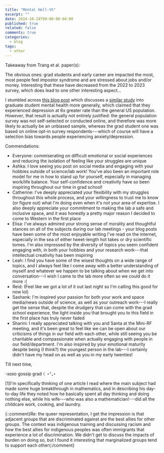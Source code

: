 ```yaml
---
title: "Mental Hell-th"
excerpt: ""
date: 2024-10-24T09:00:00-04:00
published: true
related: false
comments: true
categories:
  - blog
tags:
  - other
---
```


Takeaway from Trang et al. paper(s):

The obvious ones: grad students and early career are impacted the most, most people feel impostor syndrome and are stressed about jobs and/or money. Interesting that these have decreased from the 2022 to 2023 survey, which does lead to one other interesting aspect...

I stumbled across [this blog post](https://dynamicecology.wordpress.com/2018/05/01/journals-have-a-responsibility-to-ensure-ethical-oversight-of-mental-health-research-and-we-do-not-currently-have-evidence-that-grad-students-are-6x-as-likely-as-the-general-population-to-have-depres/) which discusses a [similar study](https://www.nature.com/articles/nbt.4089) into graduate student mental health more generally, which claimed that they experienced depression at 6x greater rate than the general US population. _However_, that result is actually not entirely justified: the general population survey was not self-selected or conducted online, and therefore was more likely to actually be an unbiased sample, whereas the grad student one was based on online opt-in survey respondents---which of course will have a selection bias towards people experiencing anxiety/depression.


Commendations:

- Everyone: commiserating on difficult emotional or social experiences and reducing the isolation of feeling like your struggles are unique
- Ashka: I love seeing you post on social media and engaging with your hobbies outside of science/lab work! You've also been an important role model for me in how to stand up for yourself, especially in managing work/life balance. Your self-confidence and creativity have so been inspiring throughout our time in grad school!
- Catherine: I've deeply appreciated your flexibility with my struggles throughout this whole process, and your willingness to trust me to know (or figure out) what I'm doing even when it's not your area of expertise. I also deeply appreciate your commitment to making the lab a safe and inclusive space, and it was honestly a pretty major reason I decided to come to Western in the first place
- Elisa: I've always admired your strong sense of morality and thoughtful stances on all of the subjects during our lab meetings - your blog posts have been some of the most enjoyable writing I've read on the internet, especially in the sea of either tweet-length hot takes or dry scientific tomes. I'm also impressed by the diversity of topics you seem confident engaging with, in both your hobbies and your research work---that intellectual creativity has been inspiring
- Leah: I find you have some of the wisest thoughts on a wide range of topics, and I always feel like I come away with a better understanding of myself and whatever we happen to be talking about when we get into conversation---I wish I came to the lab more often so we could do it more :(
- Reid: (Feel like we got a lot of it out last night so I'm calling this good for now lol)
- Sashank: I'm inspired your passion for both your work and space media/news outside of science, as well as your outreach work---I really get the sense that, despite the drudgery that can come with the grad school experience, the light inside you that brought you to this field in the first place has truly never faded
- Sharini: I really appreciated talking with you and Santa at the Mini-RF meeting, and it's been great to feel like we can be open about our criticisms of things in our field with each other, while still seeing you be charitable and compassionate when actually engaging with people in our field/department. I'm also inspired by your emotional maturity despite being (I think?) the youngest person in the lab---I certainly didn't have my head on as well as you in my early twenties!




Till next time,

-xoxo gossip grad ☾⋆⁺₊⋆


<span class="ref"><span class="refnum">[1]</span><span class="refbody">I'm specifically thinking of one article I read where the main subject had made some huge breakthrough in mathematics, and in describing his day-to-day life they noted how he basically spent all day thinking and doing nothing else, while his wife---who was also a mathematician!---did all the childcare work, cooking, and laundry.
</span></span>

{::comment}Re: the queer representation, I get the impression is that adjacent groups that are discriminated against are the best allies for other groups. The context was indigenous training and discussing racism and how the best allies for indigenous peoples was often immigrants that experience a lot of discrimination. We didn't get to discuss the impacts of burden on doing so, but I found it interesting that marginalized groups tend to support each other{:/comment}
